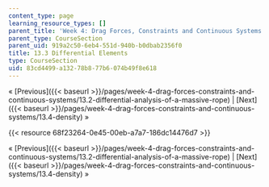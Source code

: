 ```yaml
---
content_type: page
learning_resource_types: []
parent_title: 'Week 4: Drag Forces, Constraints and Continuous Systems'
parent_type: CourseSection
parent_uid: 919a2c50-6eb4-551d-940b-b0dbab2356f0
title: 13.3 Differential Elements
type: CourseSection
uid: 83cd4499-a132-78b8-77b6-074b49f8e618
---
```


« [Previous]({{< baseurl >}}/pages/week-4-drag-forces-constraints-and-continuous-systems/13.2-differential-analysis-of-a-massive-rope) | [Next]({{< baseurl >}}/pages/week-4-drag-forces-constraints-and-continuous-systems/13.4-density) »

{{< resource 68f23264-0e45-00eb-a7a7-186dc14476d7 >}}

« [Previous]({{< baseurl >}}/pages/week-4-drag-forces-constraints-and-continuous-systems/13.2-differential-analysis-of-a-massive-rope) | [Next]({{< baseurl >}}/pages/week-4-drag-forces-constraints-and-continuous-systems/13.4-density) »